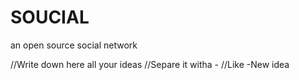 SOUCIAL
========
an open source social network

//Write down here all your ideas
//Separe it witha -
//Like -New idea